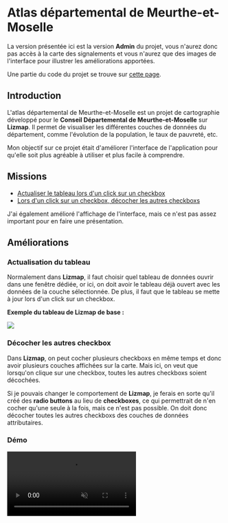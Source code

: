 # Atlas départemental de Meurthe-et-Moselle

<CustomContainer type="info">
<p>
La version présentée ici est la version <strong>Admin</strong> du projet, vous n'aurez donc pas accès à la carte des signalements et vous n'aurez que des images de l'interface pour illustrer les améliorations apportées.
</p>
<p>
Une partie du code du projet se trouve sur <a href="/annexe/codes/atlas">cette page</a>.
</p>
</CustomContainer>

## Introduction

L'atlas départemental de Meurthe-et-Moselle est un projet de cartographie développé pour le **Conseil Départemental de Meurthe-et-Moselle** sur **Lizmap**.
Il permet de visualiser les différentes couches de données du département, comme l'évolution de la population, le taux de pauvreté, etc.

Mon objectif sur ce projet était d'améliorer l'interface de l'application pour qu'elle soit plus agréable à utiliser et plus facile à comprendre.

## Missions

- [Actualiser le tableau lors d'un click sur un checkbox](#actualisation-du-tableau)
- [Lors d'un click sur un checkbox, décocher les autres checkboxs](#decocher-les-autres-checkbox)

J'ai également amélioré l'affichage de l'interface, mais ce n'est pas assez important pour en faire une présentation.

## Améliorations

### Actualisation du tableau

Normalement dans **Lizmap**, il faut choisir quel tableau de données ouvrir dans une fenêtre dédiée, or ici, 
on doit avoir le tableau déjà ouvert avec les données de la couche sélectionnée.
De plus, il faut que le tableau se mette à jour lors d'un click sur un checkbox.

**Exemple du tableau de Lizmap de base :**

<img style="margin: 0 auto" src="/img/atlas-base-table-exemple.png?url">

### Décocher les autres checkbox

Dans **Lizmap**, on peut cocher plusieurs checkboxs en même temps et donc avoir plusieurs couches affichées sur la carte.
Mais ici, on veut que lorsqu'on clique sur une checkbox, toutes les autres checkboxs soient décochées.

Si je pouvais changer le comportement de **Lizmap**, je ferais en sorte qu'il créé des **radio buttons** au lieu de **checkboxes**,
ce qui permettrait de n'en cocher qu'une seule à la fois, mais ce n'est pas possible.
On doit donc décocher toutes les autres checkboxs des couches de données attributaires.

### Démo

<video controls muted autoplay loop style="margin: 0 auto; max-width: 100%">
    <source src="/video/demo-atlas.mp4" type="video/mp4">
    Your browser does not support the video tag. 
</video>
